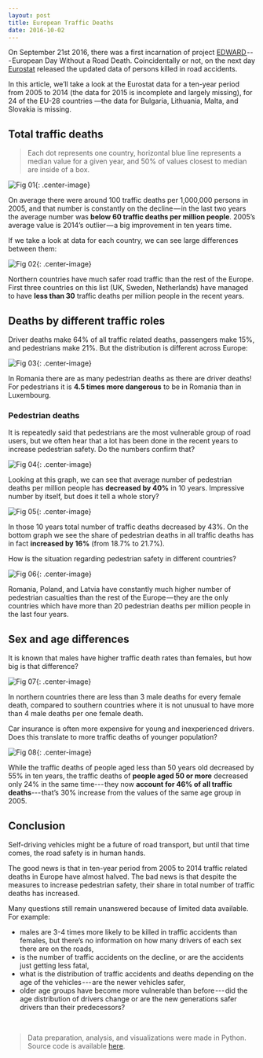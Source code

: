 ```yaml
---
layout: post
title: European Traffic Deaths
date: 2016-10-02
---
```



On September 21st 2016, there was a first incarnation of project [EDWARD ](http://roadsafetydays.eu/about-project-edward-and-road-safety-days)--- European Day Without a Road Death.
Coincidentally or not, on the next day [Eurostat](http://ec.europa.eu/eurostat/web/main/home) released the updated data of persons killed in road accidents.

In this article, we’ll take a look at the Eurostat data for a ten-year period from 2005 to 2014 (the data for 2015 is incomplete and largely missing), for 24 of the EU-28 countries —the data for Bulgaria, Lithuania, Malta, and Slovakia is missing.





## Total traffic deaths

> Each dot represents one country, horizontal blue line represents a median value for a given year, and 50% of values closest to median are inside of a box.

![Fig 01](/figures/eu-traffic/traffic_01.png){: .center-image}

On average there were around 100 traffic deaths per 1,000,000 persons in 2005, and that number is constantly on the decline — in the last two years the average number was **below 60 traffic deaths per million people**.
2005’s average value is 2014’s outlier — a big improvement in ten years time.

If we take a look at data for each country, we can see large differences between them:

![Fig 02](/figures/eu-traffic/traffic_02.png){: .center-image}

Northern countries have much safer road traffic than the rest of the Europe.
First three countries on this list (UK, Sweden, Netherlands) have managed to have **less than 30** traffic deaths per million people in the recent years.




## Deaths by different traffic roles

Driver deaths make 64% of all traffic related deaths, passengers make 15%, and pedestrians make 21%.
But the distribution is different across Europe:

![Fig 03](/figures/eu-traffic/traffic_03.png){: .center-image}

In Romania there are as many pedestrian deaths as there are driver deaths! For pedestrians it is **4.5 times more dangerous** to be in Romania than in Luxembourg.



### Pedestrian deaths

It is repeatedly said that pedestrians are the most vulnerable group of road users, but we often hear that a lot has been done in the recent years to increase pedestrian safety.
Do the numbers confirm that?

![Fig 04](/figures/eu-traffic/traffic_05.png){: .center-image}

Looking at this graph, we can see that average number of pedestrian deaths per million people has **decreased by 40%** in 10 years.
Impressive number by itself, but does it tell a whole story?

![Fig 05](/figures/eu-traffic/traffic_04.png){: .center-image}

In those 10 years total number of traffic deaths decreased by 43%.
On the bottom graph we see the share of pedestrian deaths in all traffic deaths has in fact **increased by 16%** (from 18.7% to 21.7%).

How is the situation regarding pedestrian safety in different countries?

![Fig 06](/figures/eu-traffic/traffic_06.png){: .center-image}

Romania, Poland, and Latvia have constantly much higher number of pedestrian casualties than the rest of the Europe — they are the only countries which have more than 20 pedestrian deaths per million people in the last four years.




## Sex and age differences

It is known that males have higher traffic death rates than females, but how big is that difference?

![Fig 07](/figures/eu-traffic/traffic_07.png){: .center-image}

In northern countries there are less than 3 male deaths for every female death, compared to southern countries where it is not unusual to have more than 4 male deaths per one female death.

Car insurance is often more expensive for young and inexperienced drivers.
Does this translate to more traffic deaths of younger population?

![Fig 08](/figures/eu-traffic/traffic_08.png){: .center-image}

While the traffic deaths of people aged less than 50 years old decreased by 55% in ten years, the traffic deaths of **people aged 50 or more** decreased only 24% in the same time--- they now **account for 46% of all traffic deaths**--- that’s 30% increase from the values of the same age group in 2005.




## Conclusion

Self-driving vehicles might be a future of road transport, but until that time comes, the road safety is in human hands.

The good news is that in ten-year period from 2005 to 2014 traffic related deaths in Europe have almost halved.
The bad news is that despite the measures to increase pedestrian safety, their share in total number of traffic deaths has increased.

Many questions still remain unanswered because of limited data available.
For example:

* males are 3-4 times more likely to be killed in traffic accidents than females, but there’s no information on how many drivers of each sex there are on the roads,
* is the number of traffic accidents on the decline, or are the accidents just getting less fatal,
* what is the distribution of traffic accidents and deaths depending on the age of the vehicles --- are the newer vehicles safer,
* older age groups have become more vulnerable than before --- did the age distribution of drivers change or are the new generations safer drivers than their predecessors?


&nbsp;

> Data preparation, analysis, and visualizations were made in Python.
> Source code is available [here](https://nbviewer.jupyter.org/github/narimiran/data-notebooks/blob/master/eu-traffic.ipynb).
